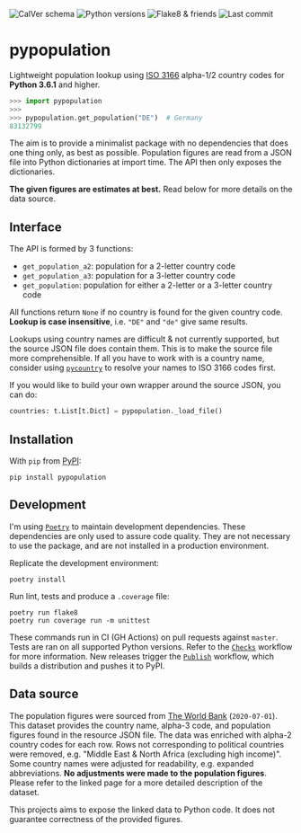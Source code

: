 ![CalVer schema](https://img.shields.io/badge/CalVer-YYYY.MINOR-blue?style=flat-square)
![Python versions](https://img.shields.io/badge/Python-v3.6.1%2B-blue?style=flat-square)
![Flake8 & friends](https://img.shields.io/github/workflow/status/kwzrd/pypopulation/Lint%20&%20Tests?label=Tests,%20Flake8%20%26%20friends&style=flat-square)
![Last commit](https://img.shields.io/github/last-commit/kwzrd/pypopulation/master?label=Last%20commit&style=flat-square)

# pypopulation

Lightweight population lookup using [ISO 3166](https://en.wikipedia.org/wiki/ISO_3166) alpha-1/2 country codes for **Python 3.6.1** and higher.

```python
>>> import pypopulation
>>> 
>>> pypopulation.get_population("DE")  # Germany
83132799
```

The aim is to provide a minimalist package with no dependencies that does one thing only, as best as possible. Population figures are read from a JSON file into Python dictionaries at import time. The API then only exposes the dictionaries.

**The given figures are estimates at best.** Read below for more details on the data source.

## Interface

The API is formed by 3 functions:
* `get_population_a2`: population for a 2-letter country code
* `get_population_a3`: population for a 3-letter country code
* `get_population`: population for either a 2-letter or a 3-letter country code

All functions return `None` if no country is found for the given country code. **Lookup is case insensitive**, i.e. `"DE"` and `"de"` give same results.

Lookups using country names are difficult & not currently supported, but the source JSON file does contain them. This is to make the source file more comprehensible. If all you have to work with is a country name, consider using [`pycountry`](https://pypi.org/project/pycountry/) to resolve your names to ISO 3166 codes first.

If you would like to build your own wrapper around the source JSON, you can do:
```python
countries: t.List[t.Dict] = pypopulation._load_file()
```

## Installation

With `pip` from [PyPI](https://pypi.org/):

```
pip install pypopulation
```

## Development

I'm using [`Poetry`](https://python-poetry.org/) to maintain development dependencies. These dependencies are only used to assure code quality. They are not necessary to use the package, and are not installed in a production environment.

Replicate the development environment:
```
poetry install
```

Run lint, tests and produce a `.coverage` file:
```
poetry run flake8
poetry run coverage run -m unittest
```

These commands run in CI (GH Actions) on pull requests against `master`. Tests are ran on all supported Python versions. Refer to the [`Checks`](.github/workflows/checks.yml) workflow for more information. New releases trigger the [`Publish`](.github/workflows/publish.yml) workflow, which builds a distribution and pushes it to PyPI.

## Data source

The population figures were sourced from [The World Bank](https://data.worldbank.org/indicator/SP.POP.TOTL) (`2020-07-01`). This dataset provides the country name, alpha-3 code, and population figures found in the resource JSON file. The data was enriched with alpha-2 country codes for each row. Rows not corresponding to political countries were removed, e.g. "Middle East & North Africa (excluding high income)". Some country names were adjusted for readability, e.g. expanded abbreviations. **No adjustments were made to the population figures**. Please refer to the linked page for a more detailed description of the dataset.

This projects aims to expose the linked data to Python code. It does not guarantee correctness of the provided figures.
